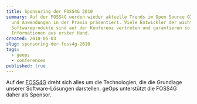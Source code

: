 ```yaml
---
title: Sponsoring der FOSS4G 2010
summary: Auf der FOSS4G werden wieder aktuelle Trends im Open Source GIS-Bereich
  und Anwendungen in der Praxis präsentiert. Viele Entwickler der wichtigsten
  Softwareprodukte sind auf der Konferenz vertreten und garantieren so für
  Informationen aus erster Hand.
created: 2010-05-03
slug: sponsoring-der-foss4g-2010
tags:
  - geops
  - conferences
published: true
---
```


Auf der [FOSS4G](http://2010.foss4g.org/) dreht sich alles um die Technologien, die die Grundlage unserer Software-Lösungen darstellen. geOps unterstützt die FOSS4G daher als Sponsor.
